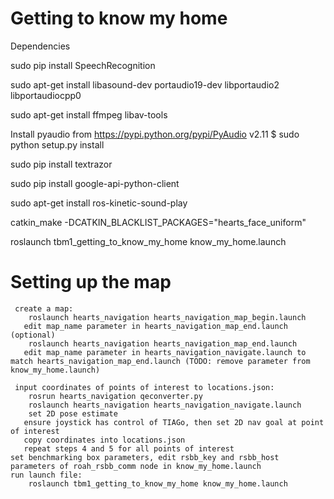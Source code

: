 # Getting to know my home

Dependencies 

sudo pip install SpeechRecognition

sudo apt-get install libasound-dev portaudio19-dev libportaudio2 libportaudiocpp0

sudo apt-get install ffmpeg libav-tools

Install pyaudio from https://pypi.python.org/pypi/PyAudio v2.11 $ sudo python setup.py install

sudo pip install textrazor

sudo pip install google-api-python-client

sudo apt-get install ros-kinetic-sound-play

catkin_make -DCATKIN_BLACKLIST_PACKAGES="hearts_face_uniform"

roslaunch tbm1_getting_to_know_my_home know_my_home.launch



# Setting up the map 

     create a map:
        roslaunch hearts_navigation hearts_navigation_map_begin.launch
       edit map_name parameter in hearts_navigation_map_end.launch (optional)
        roslaunch hearts_navigation hearts_navigation_map_end.launch
       edit map_name parameter in hearts_navigation_navigate.launch to match hearts_navigation_map_end.launch (TODO: remove parameter from know_my_home.launch) 
    
     input coordinates of points of interest to locations.json:
        rosrun hearts_navigation qeconverter.py
        roslaunch hearts_navigation hearts_navigation_navigate.launch
        set 2D pose estimate
       ensure joystick has control of TIAGo, then set 2D nav goal at point of interest
       copy coordinates into locations.json
       repeat steps 4 and 5 for all points of interest 
    set benchmarking box parameters, edit rsbb_key and rsbb_host parameters of roah_rsbb_comm node in know_my_home.launch 
    run launch file:
        roslaunch tbm1_getting_to_know_my_home know_my_home.launch 

